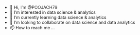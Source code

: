- 👋 Hi, I’m @POOJACH76
- 👀 I’m interested in data science & analytics 
- 🌱 I’m currently learning data science & analytics 
- 💞️ I’m looking to collaborate on data science and data analytics 
- 📫 How to reach me ...

<!---
POOJA /POOJA is a ✨ special ✨ repository because its `README.md` (this file) appears on your GitHub profile.
You can click the Preview link to take a look at your changes.
--->
